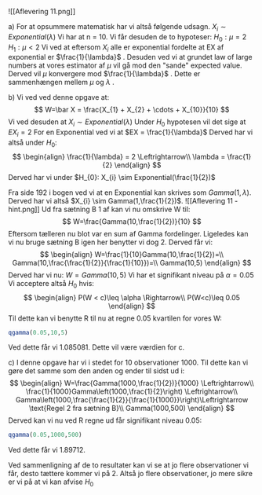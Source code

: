 ![[Aflevering 11.png]]

a)
For at opsummere matematisk har vi altså følgende udsagn.
$X_{i} \sim Exponential(\lambda)$ 
Vi har at n = 10.
Vi får desuden de to hypoteser:
$H_{0}: \mu = 2$
$H_{1}: \mu <2$
Vi ved at eftersom $X_{i}$ alle er exponential fordelte at EX af exponential er $\frac{1}{\lambda}$ . Desuden ved vi at grundet law of large numbers at vores estimator af $\mu$ vil gå mod den "sande" expected value. Derved vil $\mu$ konvergere mod $\frac{1}{\lambda}$ . Dette er sammenhængen mellem $\mu$ og $\lambda$ .

b)
Vi ved ved denne opgave at:
$$
W=\bar X = \frac{X_{1} + X_{2}  +  \cdots  + X_{10}}{10}
$$
Vi ved desuden at $X_{i} \sim Exponential(\lambda)$
Under $H_{0}$ hypotesen vil det sige at $EX_{i} = 2$
For en Exponential ved vi at $EX = \frac{1}{\lambda}$ 
Derved har vi altså under $H_{0}$:
$$
\begin{align}
\frac{1}{\lambda} = 2 \Leftrightarrow\\
\lambda = \frac{1}{2}
\end{align}
$$
Derved har vi under $H_{0}: X_{i} \sim Exponential(\frac{1}{2})$

Fra side 192 i bogen ved vi at en Exponential kan skrives som $Gamma(1,\lambda)$. Derved har vi altså $X_{i} \sim Gamma(1,\frac{1}{2})$.
![[Aflevering 11 - hint.png]]
Ud fra sætning B 1 af kan vi nu omskrive W til:
$$
W=\frac{Gamma(10,\frac{1}{2})}{10}
$$
Eftersom tælleren nu blot var en sum af Gamma fordelinger.
Ligeledes kan vi nu bruge sætning B igen her benytter vi dog 2. Derved får vi:
$$
\begin{align}
W=\frac{1}{10}Gamma(10,\frac{1}{2})=\\
Gamma(10,\frac{\frac{1}{2}}{\frac{1}{10}})=\\
Gamma(10,5)
\end{align}
$$
Derved har vi nu:
$W = Gamma(10,5)$
Vi har et signifikant niveau på $\alpha = 0.05$
Vi acceptere altså $H_{0}$ hvis:
$$
\begin{align}
P(W < c)\leq \alpha \Rightarrow\\
P(W<c)\leq 0.05
\end{align}
$$
Til dette kan vi benytte R til nu at regne 0.05 kvartilen for vores W:

```R
qgamma(0.05,10,5)
```
Ved dette får vi 1.085081. Dette vil være værdien for c.

c)
I denne opgave har vi i stedet for 10 observationer 1000.
Til dette kan vi gøre det samme som den anden og ender til sidst ud i:
$$
\begin{align}
W=\frac{Gamma(1000,\frac{1}{2})}{1000} \Leftrightarrow\\
\frac{1}{1000}Gamma\left(1000,\frac{1}{2}\right)  
\Leftrightarrow\\
Gamma\left(1000,\frac{\frac{1}{2}}{\frac{1}{1000}}\right)\Leftrightarrow \text{Regel 2 fra sætning B}\\
Gamma(1000,500)
\end{align}
$$
Derved kan vi nu ved R regne ud får signifikant niveau 0.05:
```R
qgamma(0.05,1000,500)
```
Ved dette får vi 1.89712.

Ved sammenligning af de to resultater kan vi se at jo flere observationer vi får, desto tættere kommer vi på 2. Altså jo flere observationer, jo mere sikre er vi på at vi  kan afvise $H_{0}$